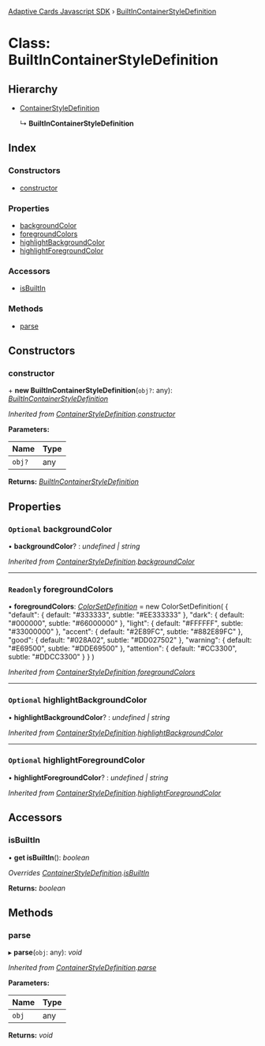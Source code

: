 [Adaptive Cards Javascript SDK](../README.md) › [BuiltInContainerStyleDefinition](builtincontainerstyledefinition.md)

# Class: BuiltInContainerStyleDefinition

## Hierarchy

* [ContainerStyleDefinition](containerstyledefinition.md)

  ↳ **BuiltInContainerStyleDefinition**

## Index

### Constructors

* [constructor](builtincontainerstyledefinition.md#constructor)

### Properties

* [backgroundColor](builtincontainerstyledefinition.md#optional-backgroundcolor)
* [foregroundColors](builtincontainerstyledefinition.md#readonly-foregroundcolors)
* [highlightBackgroundColor](builtincontainerstyledefinition.md#optional-highlightbackgroundcolor)
* [highlightForegroundColor](builtincontainerstyledefinition.md#optional-highlightforegroundcolor)

### Accessors

* [isBuiltIn](builtincontainerstyledefinition.md#isbuiltin)

### Methods

* [parse](builtincontainerstyledefinition.md#parse)

## Constructors

###  constructor

\+ **new BuiltInContainerStyleDefinition**(`obj?`: any): *[BuiltInContainerStyleDefinition](builtincontainerstyledefinition.md)*

*Inherited from [ContainerStyleDefinition](containerstyledefinition.md).[constructor](containerstyledefinition.md#constructor)*

**Parameters:**

Name | Type |
------ | ------ |
`obj?` | any |

**Returns:** *[BuiltInContainerStyleDefinition](builtincontainerstyledefinition.md)*

## Properties

### `Optional` backgroundColor

• **backgroundColor**? : *undefined | string*

*Inherited from [ContainerStyleDefinition](containerstyledefinition.md).[backgroundColor](containerstyledefinition.md#optional-backgroundcolor)*

___

### `Readonly` foregroundColors

• **foregroundColors**: *[ColorSetDefinition](colorsetdefinition.md)* = new ColorSetDefinition(
        {
            "default": { default: "#333333", subtle: "#EE333333" },
            "dark": { default: "#000000", subtle: "#66000000" },
            "light": { default: "#FFFFFF", subtle: "#33000000" },
            "accent": { default: "#2E89FC", subtle: "#882E89FC" },
            "good": { default: "#028A02", subtle: "#DD027502" },
            "warning": { default: "#E69500", subtle: "#DDE69500" },
            "attention": { default: "#CC3300", subtle: "#DDCC3300" }
        }
    )

*Inherited from [ContainerStyleDefinition](containerstyledefinition.md).[foregroundColors](containerstyledefinition.md#readonly-foregroundcolors)*

___

### `Optional` highlightBackgroundColor

• **highlightBackgroundColor**? : *undefined | string*

*Inherited from [ContainerStyleDefinition](containerstyledefinition.md).[highlightBackgroundColor](containerstyledefinition.md#optional-highlightbackgroundcolor)*

___

### `Optional` highlightForegroundColor

• **highlightForegroundColor**? : *undefined | string*

*Inherited from [ContainerStyleDefinition](containerstyledefinition.md).[highlightForegroundColor](containerstyledefinition.md#optional-highlightforegroundcolor)*

## Accessors

###  isBuiltIn

• **get isBuiltIn**(): *boolean*

*Overrides [ContainerStyleDefinition](containerstyledefinition.md).[isBuiltIn](containerstyledefinition.md#isbuiltin)*

**Returns:** *boolean*

## Methods

###  parse

▸ **parse**(`obj`: any): *void*

*Inherited from [ContainerStyleDefinition](containerstyledefinition.md).[parse](containerstyledefinition.md#parse)*

**Parameters:**

Name | Type |
------ | ------ |
`obj` | any |

**Returns:** *void*

